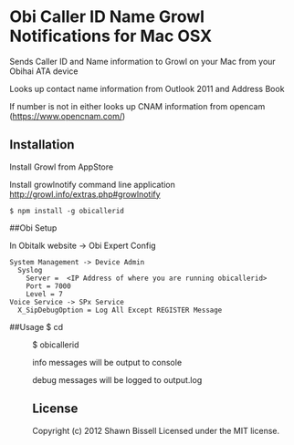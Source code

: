 # Obi Caller ID Name Growl Notifications for Mac OSX
Sends Caller ID and Name information to Growl on your Mac from your Obihai ATA device

Looks up contact name information from Outlook 2011 and Address Book

If number is not in either looks up CNAM information from opencam (https://www.opencnam.com/)


## Installation
Install Growl from AppStore

Install growlnotify command line application http://growl.info/extras.php#growlnotify

    $ npm install -g obicallerid

##Obi Setup

In Obitalk website -> Obi Expert Config

    System Management -> Device Admin
      Syslog
        Server =  <IP Address of where you are running obicallerid>
        Port = 7000
        Level = 7
    Voice Service -> SPx Service
      X_SipDebugOption = Log All Except REGISTER Message

##Usage
    $ cd <dir of your choice>
    $ obicallerid

info messages will be output to console

debug messages will be logged to output.log

## License
Copyright (c) 2012 Shawn Bissell
Licensed under the MIT license.